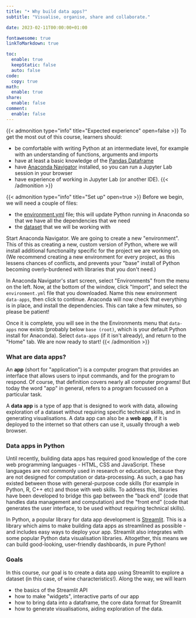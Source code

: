 ```yaml
---
title: "• Why build data apps?"
subtitle: "Visualise, organise, share and collaborate."

date: 2023-02-11T00:00:00+01:00

fontawesome: true
linkToMarkdown: true

toc:
  enable: true
  keepStatic: false
  auto: false
code:
  copy: true
math:
  enable: true
share:
  enable: false
comment:
  enable: false
---
```


{{< admonition type="info" title="Expected experience" open=false >}}
To get the most out of this course, learners should:
- be comfortable with writing Python at an intermediate level, for example with an understanding of functions, arguments and imports
- have at least a basic knowledge of the [Pandas Dataframe](https://realpython.com/lessons/introduction-pandas-dataframe/)
- have [Anaconda Navigator](https://www.anaconda.com/products/distribution) installed, so you can run a Jupyter Lab session in your browser
- have experience of working in Jupyter Lab (or another IDE).
{{< /admonition >}}

{{< admonition type="info" title="Set up" open=true >}}
Before we begin, we will need a couple of files:
- the [environment.yml]() file; this will update Python running in Anaconda so that we have all the dependencies that we need
- the [dataset]() that we will be working with

Start Anaconda Navigator. We are going to create a new "environment". This of this as creating a new, custom version of Python, where we will install additional functionality specific for the project we are working on. (We recommend creating a new environment for every project, as this lessens chances of conflicts, and prevents your "base" install of Python becoming overly-burdened with libraries that you don't need.)

In Anaconda Navigator's start screen, select "Environments" from the menu on the left. Now, at the bottom of the window, click "Import", and select the `environment.yml` file that you downloaded. Name this new environment `data-apps`, then click to continue. Anaconda will now check that everything is in place, and install the dependencies. This can take a few minutes, so please be patient!

Once it is complete, you will see in the the Environments menu that `data-apps` now exists (probably below `base (root)`, which is your default Python install for Anaconda). Select `data-apps` (if it isn't already), and return to the "Home" tab. We are now ready to start!
{{< /admonition >}}

### What are data apps?
An **app** (short for "application") is a computer program that provides an interface that allows users to input commands, and for the program to respond. Of course, that definition covers nearly all computer programs! But today the word "app" in general, refers to a program focussed on a particular task.

A **data app** is a type of app that is designed to work with data, allowing exploration of a dataset without requiring specific technical skills, and in generating visualisations. A data app can also be a **web app**, if it is deployed to the internet so that others can use it, usually through a web browser.

### Data apps in Python
Until recently, building data apps has required good knowledge of the core web programming languages - HTML, CSS and JavaScript. These languages are not commonly used in research or education, because they are not designed for computation or data-processing. As such, a gap has existed between those with general-purpose code skills (for example in Python, R, C++ etc) and those with web skills. To address this, libraries have been developed to bridge this gap between the "back end" (code that handles data management and computation) and the "front end" (code that generates the user interface, to be used without requiring technical skills).

In Python, a popular library for data app development is [Streamlit](https://streamlit.io/). This is a library which aims to make building data apps as streamlined as possible - and includes easy ways to deploy your app. Streamlit also integrates with some popular Python data visualisation libraries. Altogether, this means we can build good-looking, user-friendly dashboards, in pure Python!

### Goals
In this course, our goal is to create a data app using Streamlit to explore a dataset (in this case, of wine characteristics!). Along the way, we will learn
- the basics of the Streamlit API
- how to make "widgets", interactive parts of our app
- how to bring data into a dataframe, the core data format for Streamlit
- how to generate visualisations, aiding exploration of the data.




